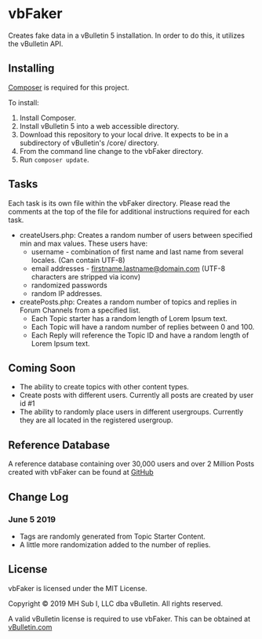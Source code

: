 # vbFaker
Creates fake data in a vBulletin 5 installation. In order to do this, it utilizes the vBulletin API.

## Installing

[Composer](https://getcomposer.org/) is required for this project.

To install:

1. Install Composer.
1. Install vBulletin 5 into a web accessible directory.
1. Download this repository to your local drive. It expects to be in a subdirectory of vBulletin's /core/ directory.
1. From the command line change to the vbFaker directory.
1. Run `composer update`.

## Tasks

Each task is its own file within the vbFaker directory. Please read the comments at the top of the file for additional instructions required for each task.

- createUsers.php: Creates a random number of users between specified min and max values. These users have:
  - username - combination of first name and last name from several locales. (Can contain UTF-8)
  - email addresses - firstname.lastname@domain.com (UTF-8 characters are stripped via iconv)
  - randomized passwords
  - random IP addresses.
- createPosts.php: Creates a random number of topics and replies in Forum Channels from a specified list.
  - Each Topic starter has a random length of Lorem Ipsum text.
  - Each Topic will have a random number of replies between 0 and 100.
  - Each Reply will reference the Topic ID and have a random length of Lorem Ipsum text.

## Coming Soon

- The ability to create topics with other content types.
- Create posts with different users. Currently all posts are created by user id #1
- The ability to randomly place users in different usergroups. Currently they are all located in the registered usergroup.

## Reference Database

A reference database containing over 30,000 users and over 2 Million Posts created with vbFaker can be found at [GitHub]()

## Change Log

### June 5 2019

- Tags are randomly generated from Topic Starter Content.
- A little more randomization added to the number of replies.

## License

vbFaker is licensed under the MIT License.

Copyright © 2019 MH Sub I, LLC dba vBulletin. All rights reserved.

A valid vBulletin license is required to use vbFaker. This can be obtained at [vBulletin.com](https://www.vbulletin.com)
